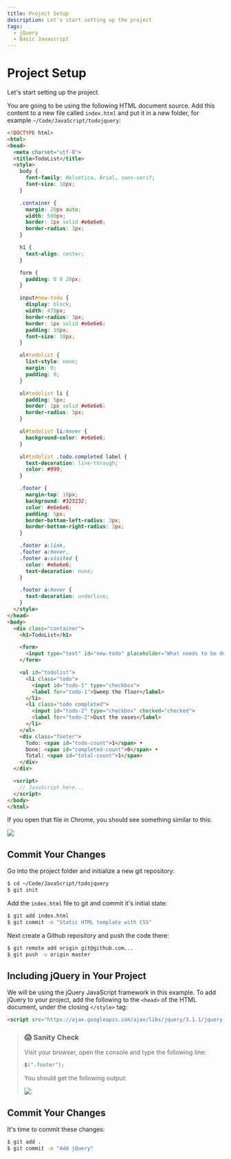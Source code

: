 ```yaml
---
title: Project Setup
description: Let's start setting up the project
tags:
  - jQuery
  - Basic Javascript
---
```


# Project Setup

Let's start setting up the project.

You are going to be using the following HTML document source. Add this content to a new file called `index.html` and put it in a new folder, for example `~/Code/JavaScript/todojquery`:

```html
<!DOCTYPE html>
<html>
<head>
  <meta charset="utf-8">
  <title>TodoList</title>
  <style>
    body {
      font-family: Helvetica, Arial, sans-serif;
      font-size: 18px;
    }

    .container {
      margin: 20px auto;
      width: 500px;
      border: 1px solid #e6e6e6;
      border-radius: 3px;
    }

    h1 {
      text-align: center;
    }

    form {
      padding: 0 0 20px;
    }

    input#new-todo {
      display: block;
      width: 478px;
      border-radius: 3px;
      border: 1px solid #e6e6e6;
      padding: 10px;
      font-size: 18px;
    }

    ul#todolist {
      list-style: none;
      margin: 0;
      padding: 0;
    }

    ul#todolist li {
      padding: 5px;
      border: 1px solid #e6e6e6;
      border-radius: 3px;
    }

    ul#todolist li:hover {
      background-color: #e6e6e6;
    }

    ul#todolist .todo.completed label {
      text-decoration: line-through;
      color: #999;
    }

    .footer {
      margin-top: 10px;
      background: #323232;
      color: #e6e6e6;
      padding: 5px;
      border-bottom-left-radius: 3px;
      border-bottom-right-radius: 3px;
    }

    .footer a:link,
    .footer a:hover,
    .footer a:visited {
      color: #e6e6e6;
      text-decoration: none;
    }

    .footer a:hover {
      text-decoration: underline;
    }
  </style>
</head>
<body>
  <div class="container">
    <h1>TodoList</h1>

    <form>
      <input type="text" id="new-todo" placeholder="What needs to be done?">
    </form>

    <ul id="todolist">
      <li class="todo">
        <input id="todo-1" type="checkbox">
        <label for="todo-1">Sweep the floor</label>
      </li>
      <li class="todo completed">
        <input id="todo-2" type="checkbox" checked="checked">
        <label for="todo-2">Dust the vases</label>
      </li>
    </ul>
    <div class="footer">
      Todo: <span id="todo-count">1</span> •
      Done: <span id="completed-count">0</span> •
      Total: <span id="total-count">1</span>
    </div>
  </div>

  <script>
  	// JavaScript here...
  </script>
</body>
</html>
```

If you open that file in Chrome, you should see something similar to this:

[![](https://cd.sseu.re/20161018-q96by.png)](https://cd.sseu.re/20161018-q96by.png)






## Commit Your Changes

Go into the project folder and initialize a new git repository:

```bash
$ cd ~/Code/JavaScript/todojquery
$ git init
```

Add the `index.html` file to git and commit it's initial state:

```bash
$ git add index.html
$ git commit -m "Static HTML template with CSS"
```

Next create a Github repository and push the code there:

```bash
$ git remote add origin git@github.com...
$ git push -u origin master
```






## Including jQuery in Your Project

We will be using the jQuery JavaScript framework in this example. To add jQuery to your project, add the following to the `<head>` of the HTML
document, under the closing `</style>` tag:

```html
<script src="https://ajax.googleapis.com/ajax/libs/jquery/3.1.1/jquery.min.js"></script>
```

> ### 😱 Sanity Check
>
> Visit your browser, open the console and type the following line:
>
> ```javascript
> $(".footer");
> ```
>
> You should get the following output:
>
> [![](https://cd.sseu.re/20170126-s9l5z.png)](https://cd.sseu.re/20170126-s9l5z.png)


## Commit Your Changes

It's time to commit these changes:

```bash
$ git add .
$ git commit -m "Add jQuery"
```
